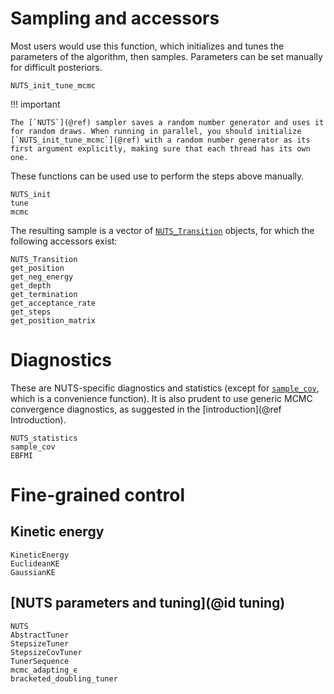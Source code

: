 # Sampling and accessors

Most users would use this function, which initializes and tunes the parameters of the algorithm, then samples. Parameters can be set manually for difficult posteriors.

```@docs
NUTS_init_tune_mcmc
```

!!! important

    The [`NUTS`](@ref) sampler saves a random number generator and uses it for random draws. When running in parallel, you should initialize [`NUTS_init_tune_mcmc`](@ref) with a random number generator as its first argument explicitly, making sure that each thread has its own one.

These functions can be used use to perform the steps above manually.

```@docs
NUTS_init
tune
mcmc
```

The resulting sample is a vector of [`NUTS_Transition`](@ref) objects, for which the following accessors exist:

```@docs
NUTS_Transition
get_position
get_neg_energy
get_depth
get_termination
get_acceptance_rate
get_steps
get_position_matrix
```

# Diagnostics

These are NUTS-specific diagnostics and statistics (except for [`sample_cov`](@ref), which is a convenience function). It is also prudent to use generic MCMC convergence diagnostics, as suggested in the [introduction](@ref Introduction).

```@docs
NUTS_statistics
sample_cov
EBFMI
```

# Fine-grained control

## Kinetic energy

```@docs
KineticEnergy
EuclideanKE
GaussianKE
```

## [NUTS parameters and tuning](@id tuning)

```@docs
NUTS
AbstractTuner
StepsizeTuner
StepsizeCovTuner
TunerSequence
mcmc_adapting_ϵ
bracketed_doubling_tuner
```
